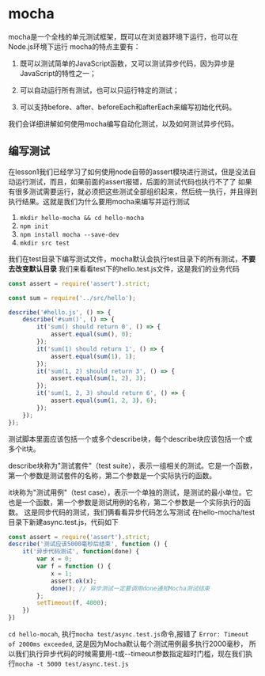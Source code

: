 # mocha
mocha是一个全栈的单元测试框架，既可以在浏览器环境下运行，也可以在Node.js环境下运行
mocha的特点主要有：

1. 既可以测试简单的JavaScript函数，又可以测试异步代码，因为异步是JavaScript的特性之一；

2. 可以自动运行所有测试，也可以只运行特定的测试；

3. 可以支持before、after、beforeEach和afterEach来编写初始化代码。

我们会详细讲解如何使用mocha编写自动化测试，以及如何测试异步代码。
## 编写测试
在lesson1我们已经学习了如何使用node自带的assert模块进行测试，但是没法自动运行测试，而且，如果前面的assert报错，后面的测试代码也执行不了了
如果有很多测试需要运行，就必须把这些测试全部组织起来，然后统一执行，并且得到执行结果。这就是我们为什么要用mocha来编写并运行测试
1. `mkdir hello-mocha && cd hello-mocha`
2. `npm init`
3. `npm install mocha --save-dev`
4. `mkdir src test`

我们在test目录下编写测试文件，mocha默认会执行test目录下的所有测试，**不要去改变默认目录**
我们来看看test下的hello.test.js文件，这是我们的业务代码

```javascript
const assert = require('assert').strict;

const sum = require('../src/hello');

describe('#hello.js', () => {
    describe('#sum()', () => {
        it('sum() should return 0', () => {
            assert.equal(sum(), 0);
        });
        it('sum(1) should return 1', () => {
            assert.equal(sum(1), 1);
        });
        it('sum(1, 2) should return 3', () => {
            assert.equal(sum(1, 2), 3);
        });
        it('sum(1, 2, 3) should return 6', () => {
            assert.equal(sum(1, 2, 3), 6);
        });
    });
});
```
测试脚本里面应该包括一个或多个describe块，每个describe块应该包括一个或多个it块。

describe块称为"测试套件"（test suite），表示一组相关的测试。它是一个函数，第一个参数是测试套件的名称，第二个参数是一个实际执行的函数。

it块称为"测试用例"（test case），表示一个单独的测试，是测试的最小单位。它也是一个函数，第一个参数是测试用例的名称，第二个参数是一个实际执行的函数。
这是同步代码的测试，我们俩看看异步代码怎么写测试
在hello-mocha/test目录下新建async.test.js，代码如下
```javascript
const assert = require('assert').strict;
describe('测试应该5000毫秒后结束', function () {
    it('异步代码测试', function(done) {
        var x = 0;
        var f = function () {
            x = 1;
            assert.ok(x);
            done(); // 异步测试一定要调用done通知Mocha测试结束
        };
        setTimeout(f, 4000);
    })
})
```
`cd hello-mocah`, 执行`mocha test/async.test.js`命令,报错了 `Error: Timeout of 2000ms exceeded`, 这是因为Mocha默认每个测试用例最多执行2000毫秒， 所以我们执行异步代码的时候需要用-t或--timeout参数指定超时门槛，现在我们执行`mocha -t 5000 test/async.test.js`
